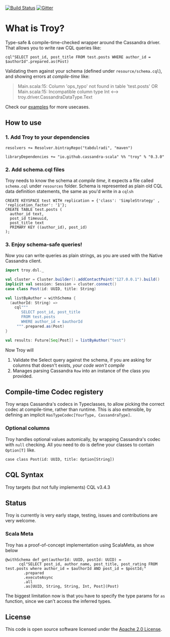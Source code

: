 [![Build Status](https://travis-ci.org/cassandra-scala/troy.svg?branch=master)](https://travis-ci.org/cassandra-scala/troy)
[![Gitter](https://badges.gitter.im/cassandra-scala/troy.svg)](https://gitter.im/cassandra-scala/troy?utm_source=badge&utm_medium=badge&utm_campaign=pr-badge)
# What is Troy?

Type-safe & compile-time-checked wrapper around the Cassandra driver. That allows you to write raw CQL queries like:
```
cql"SELECT post_id, post_title FROM test.posts WHERE author_id = $authorId".prepared.as(Post)
```
Validating them against your schema (defined under `resource/schema.cql`), and showing errors at *compile-time* like:
> Main.scala:15: Column 'ops_typo' not found in table 'test.posts'
OR
> Main.scala:15: Incompatible column type Int <--> troy.driver.CassandraDataType.Text

Check our [examples](examples) for more usecases.

## How to use

### 1. Add Troy to your dependencies

```
resolvers += Resolver.bintrayRepo("tabdulradi", "maven")

libraryDependencies += "io.github.cassandra-scala" %% "troy" % "0.3.0"
```

### 2. Add schema.cql files

Troy needs to know the schema at *compile time*, it expects a file called `schema.cql` under `resources` folder.
Schema is represented as plain old CQL data definition statements, the same as you'd write in a `cqlsh`
```cql
CREATE KEYSPACE test WITH replication = {'class': 'SimpleStrategy' , 'replication_factor': '1'};
CREATE TABLE test.posts (
  author_id text,
  post_id timeuuid,
  post_title text
  PRIMARY KEY ((author_id), post_id)
);
```

### 3. Enjoy schema-safe queries!

Now you can write queries as plain strings, as you are used with the Native Cassandra client.
```scala
import troy.dsl._

val cluster = Cluster.builder().addContactPoint("127.0.0.1").build()
implicit val session: Session = cluster.connect()
case class Post(id: UUID, title: String)

val listByAuthor = withSchema {
  (authorId: String) =>
    cql"""
       SELECT post_id, post_title
       FROM test.posts
       WHERE author_id = $authorId
     """.prepared.as(Post)
}

val results: Future[Seq[Post]] = listByAuthor("test")
```
Now Troy will
  1. Validate the Select query against the schema, if you are asking for columns that doesn't exists, *your code won't compile*
  2. Manages parsing Cassandra `Row` into an instance of the class you provided.

## Compile-time Codec registery
Troy wraps Cassandra's codecs in Typeclasses, to allow picking the correct codec at compile-time, rather than runtime.
This is also extensible, by defining an implicit `HasTypeCodec[YourType, CassandraType]`.

### Optional columns
Troy handles optional values automically, by wrapping Cassandra's codec with `null` checking.
All you need to do is define your classes to contain `Option[T]` like.
```
case class Post(id: UUID, title: Option[String])
```

## CQL Syntax
Troy targets (but not fully implements) CQL v3.4.3

## Status
Troy is currently is very early stage, testing, issues and contributions are very welcome.

### Scala Meta
Troy has a proof-of-concept implementation using ScalaMeta, as show below
```
@withSchema def get(authorId: UUID, postId: UUID) =
      cql"SELECT post_id, author_name, post_title, post_rating FROM test.posts where author_id = $authorId AND post_id = $postId;"
        .prepared
        .executeAsync
        .all
        .as[UUID, String, String, Int, Post](Post)
```
The biggest limitation now is that you have to specify the type params for `as` function, since we can't access the
inferred types.

## License ##
This code is open source software licensed under the [Apache 2.0 License]("http://www.apache.org/licenses/LICENSE-2.0.html").
